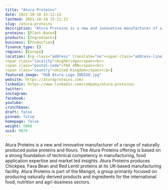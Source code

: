 ```yaml
---
title: "Atura Proteins"
date: 2021-10-18 15:11:13
lastmod: 2021-10-18 15:11:13
slug: /atura-proteins
description: "Atura Proteins is a new and innovative manufacturer of a range of naturally produced pulse proteins and flours. The Atura Proteins offering is based on a strong foundation of technical competency in manufacturing, food application expertise and market led insights.  Atura Proteins produces Chickpea, Fava Bean and Red Lentil proteins at its UK-based manufacturing facility. Atura Proteins is part of the Marigot, a group primarily focused on producing naturally derived products and ingredients for the international food, nutrition and agri-business sectors."
proteins: [Plant-Based]
products: [Ingredients]
business: [Production]
finance_type: []
regions: [Europe]
location: [<p class="address" translate="no"><span class="address-line1">Factory Lane</span><br>
<span class="locality">Highbridge</span><br>
<span class="postal-code">TA9 4RN</span><br>
<span class="country">United Kingdom</span></p>]
featured_image: "RGB Atura Logo INDIGO.jpg"
website: https://aturaproteins.com/
linkedin: https://www.linkedin.com/company/atura-proteins/
twitter: 
instagram: 
facebook: 
youtube: 
crunchbase: 
draft: false
pinned: false
homepage: false
weight: 5000
uuid: 9876
---
```

Atura Proteins is a new and innovative manufacturer of a range of naturally produced pulse proteins and flours. The Atura Proteins offering is based on a strong foundation of technical competency in manufacturing, food application expertise and market led insights.  Atura Proteins produces Chickpea, Fava Bean and Red Lentil proteins at its UK-based manufacturing facility. Atura Proteins is part of the Marigot, a group primarily focused on producing naturally derived products and ingredients for the international food, nutrition and agri-business sectors.
